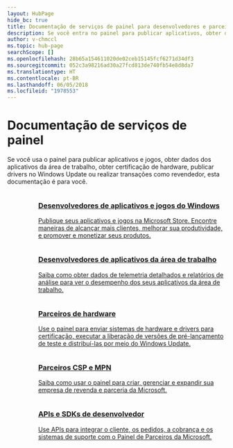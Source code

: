 ```yaml
---
layout: HubPage
hide_bc: true
title: Documentação de serviços de painel para desenvolvedores e parceiros
description: Se você entra no painel para publicar aplicativos, obter dados dos aplicativos da área de trabalho, obter certificação de hardware, publicar drivers no Windows Update ou realizar transações como revendedor, esta documentação é para você.
author: v-chmccl
ms.topic: hub-page
searchScope: []
ms.openlocfilehash: 28b65a154611020de02ceb15145fcf6271d34df3
ms.sourcegitcommit: 052c3a98216ad30a27fcd813de740fb54e8d8da7
ms.translationtype: HT
ms.contentlocale: pt-BR
ms.lasthandoff: 06/05/2018
ms.locfileid: "1978553"
---
```

<div id="main" class="v2">
    <div class="container">
        <h1>Documentação de serviços de painel</h1>
        <p>Se você usa o painel para publicar aplicativos e jogos, obter dados dos aplicativos da área de trabalho, obter certificação de hardware, publicar drivers no Windows Update ou realizar transações como revendedor, esta documentação é para você.</p>
        <ul class="pivots" style="list-style:none;margin:0;">
            <li>
                <a href="#products"></a>
                <ul id="products" style="list-style:none;margin:0;">
                    <li>
                        <a href="#products1"></a>
                        <ul id="products1" class="cardsC cols cols3" style="list-style:none;margin:0;">
                            <li>
                                <a href="https://docs.microsoft.com/windows/uwp/publish/">
                                    <div class="cardSize">
                                        <div class="cardPadding">
                                            <div class="card">
                                                <div class="cardImageOuter">
                                                    <div class="cardImage bgdAccent1">
                                                        <img alt="" src="https://docs.microsoft.com/media/hubs/windows/win_hardware-dev-2.svg" data-linktype="external">
                                                    </div>
                                                </div>
                                                <div class="cardText">
                                                    <h3>Desenvolvedores de aplicativos e jogos do Windows</h3>
                                                    <p>Publique seus aplicativos e jogos na Microsoft Store. Encontre maneiras de alcançar mais clientes, melhorar sua produtividade, e promover e monetizar seus produtos.</p>
                                                </div>
                                            </div>
                                        </div>
                                    </div>
                                </a>
                            </li>
                            <li>
                                <a href="https://msdn.microsoft.com/library/windows/desktop/mt826504(v=vs.85).aspx">
                                    <div class="cardSize">
                                        <div class="cardPadding">
                                            <div class="card">
                                                <div class="cardImageOuter">
                                                    <div class="cardImage bgdAccent1">
                                                        <img alt="" src="https://docs.microsoft.com/media/illustrations/sql-analytics-service.svg" data-linktype="external">
                                                    </div>
                                                </div>
                                                <div class="cardText">
                                                    <h3>Desenvolvedores de aplicativos da área de trabalho</h3>
                                                    <p>Saiba como obter dados de telemetria detalhados e relatórios de análise para ver o desempenho dos seus aplicativos da área de trabalho.</p>
                                                </div>
                                            </div>
                                        </div>
                                    </div>
                                </a>
                            </li>
                            <li>
                                <a href="https://docs.microsoft.com/windows-hardware/drivers/dashboard/">
                                    <div class="cardSize">
                                        <div class="cardPadding">
                                            <div class="card">
                                                <div class="cardImageOuter">
                                                    <div class="cardImage bgdAccent1">
                                                        <img alt="" src="https://docs.microsoft.com/media/hubs/systemcenter/system-center-configuration.svg" data-linktype="external">
                                                    </div>
                                                </div>
                                                <div class="cardText">
                                                    <h3>Parceiros de hardware</h3>
                                                    <p>Use o painel para enviar sistemas de hardware e drivers para certificação, executar a liberação de versões de pré-lançamento de teste e distribuí-las por meio do Windows Update.</p>
                                                </div>
                                            </div>
                                        </div>
                                    </div>
                                </a>
                            </li>
                            <li>
                                <a href="/partner-center/">
                                    <div class="cardSize">
                                        <div class="cardPadding">
                                            <div class="card">
                                                <div class="cardImageOuter">
                                                    <div class="cardImage bgdAccent1">
                                                        <img alt="" src="https://docs.microsoft.com/media/hubs/ems/ems_device-app-mgmt-1.svg" data-linktype="external">
                                                    </div>
                                                </div>
                                                <div class="cardText">
                                                    <h3>Parceiros CSP e MPN</h3>
                                                    <p>Saiba como usar o painel para criar, gerenciar e expandir sua empresa de revenda e parceria da Microsoft.</p>
                                                </div>
                                            </div>
                                        </div>
                                    </div>
                                </a>
                            </li>
                            <li>
                                <a href="/partner-center/develop/">
                                    <div class="cardSize">
                                        <div class="cardPadding">
                                            <div class="card">
                                                <div class="cardImageOuter">
                                                    <div class="cardImage bgdAccent1">
                                                        <img alt="" src="https://docs.microsoft.com/azure/media/index/azure_fundamentals.svg" data-linktype="external">
                                                    </div>
                                                </div>
                                                <div class="cardText">
                                                    <h3>APIs e SDKs de desenvolvedor</h3>
                                                    <p>Use APIs para integrar o cliente, os pedidos, a cobrança e os sistemas de suporte com o Painel de Parceiros da Microsoft.</p>
                                                </div>
                                            </div>
                                        </div>
                                    </div>
                                </a>
                            </li>
                        </ul>
                    </li>
                </ul>
            </li>
        </ul>
    </div>
</div>